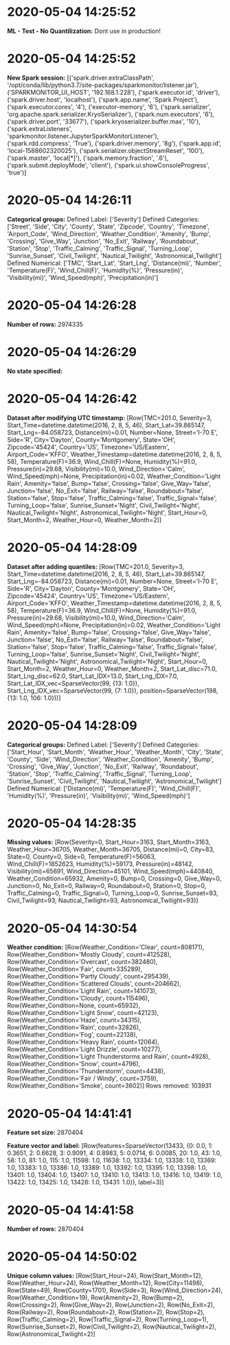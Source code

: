 

# 2020-05-04 14:25:52 
__ML - Test - No Quantilization:__
Dont use in production!

# 2020-05-04 14:25:52 
__New Spark session:__
[('spark.driver.extraClassPath', '/opt/conda/lib/python3.7/site-packages/sparkmonitor/listener.jar'), ('SPARKMONITOR_UI_HOST', '192.168.1.228'), ('spark.executor.id', 'driver'), ('spark.driver.host', 'localhost'), ('spark.app.name', 'Spark Project'), ('spark.executor.cores', '4'), ('executor-memory', '6'), ('spark.serializer', 'org.apache.spark.serializer.KryoSerializer'), ('spark.num.executors', '6'), ('spark.driver.port', '33677'), ('spark.kryoserializer.buffer.max', '10'), ('spark.extraListeners', 'sparkmonitor.listener.JupyterSparkMonitorListener'), ('spark.rdd.compress', 'True'), ('spark.driver.memory', '8g'), ('spark.app.id', 'local-1588602320025'), ('spark.serializer.objectStreamReset', '100'), ('spark.master', 'local[*]'), ('spark.memory.fraction', '.6'), ('spark.submit.deployMode', 'client'), ('spark.ui.showConsoleProgress', 'true')]

# 2020-05-04 14:26:11 
__Categorical groups:__
Defined Label:
['Severity']
Defined Categories:
['Street', 'Side', 'City', 'County', 'State', 'Zipcode', 'Country', 'Timezone', 'Airport_Code', 'Wind_Direction', 'Weather_Condition', 'Amenity', 'Bump', 'Crossing', 'Give_Way', 'Junction', 'No_Exit', 'Railway', 'Roundabout', 'Station', 'Stop', 'Traffic_Calming', 'Traffic_Signal', 'Turning_Loop', 'Sunrise_Sunset', 'Civil_Twilight', 'Nautical_Twilight', 'Astronomical_Twilight']
Defined Numerical:
['TMC', 'Start_Lat', 'Start_Lng', 'Distance(mi)', 'Number', 'Temperature(F)', 'Wind_Chill(F)', 'Humidity(%)', 'Pressure(in)', 'Visibility(mi)', 'Wind_Speed(mph)', 'Precipitation(in)']

# 2020-05-04 14:26:28 
__Number of rows:__
2974335

# 2020-05-04 14:26:29 
__No state specified:__


# 2020-05-04 14:26:42 
__Dataset after modifying UTC timestamp:__
[Row(TMC=201.0, Severity=3, Start_Time=datetime.datetime(2016, 2, 8, 5, 46), Start_Lat=39.865147, Start_Lng=-84.058723, Distance(mi)=0.01, Number=None, Street='I-70 E', Side='R', City='Dayton', County='Montgomery', State='OH', Zipcode='45424', Country='US', Timezone='US/Eastern', Airport_Code='KFFO', Weather_Timestamp=datetime.datetime(2016, 2, 8, 5, 58), Temperature(F)=36.9, Wind_Chill(F)=None, Humidity(%)=91.0, Pressure(in)=29.68, Visibility(mi)=10.0, Wind_Direction='Calm', Wind_Speed(mph)=None, Precipitation(in)=0.02, Weather_Condition='Light Rain', Amenity='false', Bump='false', Crossing='false', Give_Way='false', Junction='false', No_Exit='false', Railway='false', Roundabout='false', Station='false', Stop='false', Traffic_Calming='false', Traffic_Signal='false', Turning_Loop='false', Sunrise_Sunset='Night', Civil_Twilight='Night', Nautical_Twilight='Night', Astronomical_Twilight='Night', Start_Hour=0, Start_Month=2, Weather_Hour=0, Weather_Month=2)]

# 2020-05-04 14:28:09 
__Dataset after adding quantiles:__
[Row(TMC=201.0, Severity=3, Start_Time=datetime.datetime(2016, 2, 8, 5, 46), Start_Lat=39.865147, Start_Lng=-84.058723, Distance(mi)=0.01, Number=None, Street='I-70 E', Side='R', City='Dayton', County='Montgomery', State='OH', Zipcode='45424', Country='US', Timezone='US/Eastern', Airport_Code='KFFO', Weather_Timestamp=datetime.datetime(2016, 2, 8, 5, 58), Temperature(F)=36.9, Wind_Chill(F)=None, Humidity(%)=91.0, Pressure(in)=29.68, Visibility(mi)=10.0, Wind_Direction='Calm', Wind_Speed(mph)=None, Precipitation(in)=0.02, Weather_Condition='Light Rain', Amenity='false', Bump='false', Crossing='false', Give_Way='false', Junction='false', No_Exit='false', Railway='false', Roundabout='false', Station='false', Stop='false', Traffic_Calming='false', Traffic_Signal='false', Turning_Loop='false', Sunrise_Sunset='Night', Civil_Twilight='Night', Nautical_Twilight='Night', Astronomical_Twilight='Night', Start_Hour=0, Start_Month=2, Weather_Hour=0, Weather_Month=2, Start_Lat_disc=71.0, Start_Lng_disc=62.0, Start_Lat_IDX=13.0, Start_Lng_IDX=7.0, Start_Lat_IDX_vec=SparseVector(99, {13: 1.0}), Start_Lng_IDX_vec=SparseVector(99, {7: 1.0}), position=SparseVector(198, {13: 1.0, 106: 1.0}))]

# 2020-05-04 14:28:09 
__Categorical groups:__
Defined Label:
['Severity']
Defined Categories:
['Start_Hour', 'Start_Month', 'Weather_Hour', 'Weather_Month', 'City', 'State', 'County', 'Side', 'Wind_Direction', 'Weather_Condition', 'Amenity', 'Bump', 'Crossing', 'Give_Way', 'Junction', 'No_Exit', 'Railway', 'Roundabout', 'Station', 'Stop', 'Traffic_Calming', 'Traffic_Signal', 'Turning_Loop', 'Sunrise_Sunset', 'Civil_Twilight', 'Nautical_Twilight', 'Astronomical_Twilight']
Defined Numerical:
['Distance(mi)', 'Temperature(F)', 'Wind_Chill(F)', 'Humidity(%)', 'Pressure(in)', 'Visibility(mi)', 'Wind_Speed(mph)']

# 2020-05-04 14:28:35 
__Missing values:__
[Row(Severity=0, Start_Hour=3163, Start_Month=3163, Weather_Hour=36705, Weather_Month=36705, Distance(mi)=0, City=83, State=0, County=0, Side=0, Temperature(F)=56063, Wind_Chill(F)=1852623, Humidity(%)=59173, Pressure(in)=48142, Visibility(mi)=65691, Wind_Direction=45101, Wind_Speed(mph)=440840, Weather_Condition=65932, Amenity=0, Bump=0, Crossing=0, Give_Way=0, Junction=0, No_Exit=0, Railway=0, Roundabout=0, Station=0, Stop=0, Traffic_Calming=0, Traffic_Signal=0, Turning_Loop=0, Sunrise_Sunset=93, Civil_Twilight=93, Nautical_Twilight=93, Astronomical_Twilight=93)]

# 2020-05-04 14:30:54 
__Weather condition:__
[Row(Weather_Condition='Clear', count=808171), Row(Weather_Condition='Mostly Cloudy', count=412528), Row(Weather_Condition='Overcast', count=382480), Row(Weather_Condition='Fair', count=335289), Row(Weather_Condition='Partly Cloudy', count=295439), Row(Weather_Condition='Scattered Clouds', count=204662), Row(Weather_Condition='Light Rain', count=141073), Row(Weather_Condition='Cloudy', count=115496), Row(Weather_Condition=None, count=65932), Row(Weather_Condition='Light Snow', count=42123), Row(Weather_Condition='Haze', count=34315), Row(Weather_Condition='Rain', count=32826), Row(Weather_Condition='Fog', count=22138), Row(Weather_Condition='Heavy Rain', count=12064), Row(Weather_Condition='Light Drizzle', count=10277), Row(Weather_Condition='Light Thunderstorms and Rain', count=4928), Row(Weather_Condition='Snow', count=4796), Row(Weather_Condition='Thunderstorm', count=4438), Row(Weather_Condition='Fair / Windy', count=3759), Row(Weather_Condition='Smoke', count=3602)]
Rows removed: 103931

# 2020-05-04 14:41:41 
__Feature set size:__
2870404

__Feature vector and label:__
[Row(features=SparseVector(13433, {0: 0.0, 1: 0.3651, 2: 0.6628, 3: 0.9091, 4: 0.8983, 5: 0.0714, 6: 0.0085, 20: 1.0, 43: 1.0, 58: 1.0, 81: 1.0, 115: 1.0, 11598: 1.0, 11638: 1.0, 13334: 1.0, 13338: 1.0, 13369: 1.0, 13383: 1.0, 13386: 1.0, 13389: 1.0, 13392: 1.0, 13395: 1.0, 13398: 1.0, 13401: 1.0, 13404: 1.0, 13407: 1.0, 13410: 1.0, 13413: 1.0, 13416: 1.0, 13419: 1.0, 13422: 1.0, 13425: 1.0, 13428: 1.0, 13431: 1.0}), label=3)]

# 2020-05-04 14:41:58 
__Number of rows:__
2870404

# 2020-05-04 14:50:02 
__Unique column values:__
[Row(Start_Hour=24), Row(Start_Month=12), Row(Weather_Hour=24), Row(Weather_Month=12), Row(City=11498), Row(State=49), Row(County=1701), Row(Side=3), Row(Wind_Direction=24), Row(Weather_Condition=19), Row(Amenity=2), Row(Bump=2), Row(Crossing=2), Row(Give_Way=2), Row(Junction=2), Row(No_Exit=2), Row(Railway=2), Row(Roundabout=2), Row(Station=2), Row(Stop=2), Row(Traffic_Calming=2), Row(Traffic_Signal=2), Row(Turning_Loop=1), Row(Sunrise_Sunset=2), Row(Civil_Twilight=2), Row(Nautical_Twilight=2), Row(Astronomical_Twilight=2)]